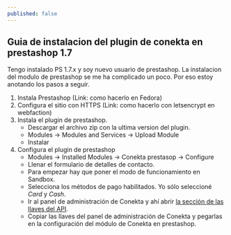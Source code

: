 ```yaml
---
published: false
---
```

## Guia de instalacion del plugin de conekta en prestashop 1.7

Tengo instalado PS 1.7.x y soy nuevo usuario de prestashop. La instalacion del modulo de prestashop se me ha complicado un poco. Por eso estoy anotando los pasos a seguir.

1. Instala Prestashop (Link: como hacerlo en Fedora)
2. Configura el sitio con HTTPS (Link: como hacerlo con letsencrypt en webfaction)
3. Instala el plugin de prestashop.
	- Descargar el archivo zip con la ultima version del plugin.
	- Modules -> Modules and Services -> Upload Module
	- Instalar
4. Configura el plugin de prestashop
	- Modules -> Installed Modules -> Conekta prestasop -> Configure
	- Llenar el formulario de detalles de contacto.
    - Para empezar hay que poner el modo de funcionamiento en Sandbox.
    - Selecciona los métodos de pago habilitados. Yo sólo seleccioné _Card_ y _Cash_.
    - Ir al panel de administración de Conekta y ahí abrir [la sección de las llaves del API](https://admin.conekta.com/settings/keys).
    - Copiar las llaves del panel de administración de Conekta y pegarlas en la configuración del módulo de Conekta en prestashop.
    